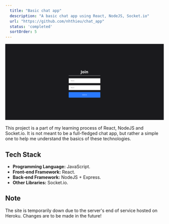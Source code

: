 ```yaml
---
  title: "Basic chat app"
  description: "A basic chat app using React, NodeJS, Socket.io"
  url: "https://github.com/nhthieu/chat_app"
  status: 'completed'
  sortOrder: 5
---
```


![Screenshot](../../assets/chat-app-1.png)

This project is a part of my learning process of React, NodeJS and Socket.io. It is not meant to be a full-fledged chat app, but rather a simple one to help me understand the basics of these technologies.

## Tech Stack

- **Programming Language:** JavaScript.
- **Front-end Framework:** React.
- **Back-end Framework:** NodeJS + Express.
- **Other Libraries:** Socket.io.

## Note

The site is temporarily down due to the server's end of service hosted on Heroku. Changes are to be made in the future!